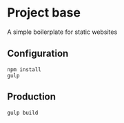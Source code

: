 # Project base

A simple boilerplate for static websites

## Configuration

```console
npm install
gulp
```
## Production

```console
gulp build
```
